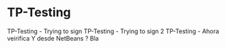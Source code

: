 # TP-Testing
TP-Testing - Trying to sign
TP-Testing - Trying to sign 2
TP-Testing - Ahora veirifica
Y desde NetBeans ?
Bla

